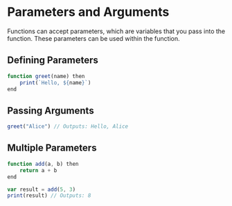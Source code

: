 # Parameters and Arguments

Functions can accept parameters, which are variables that you pass into the function. These parameters can be used within the function.

## Defining Parameters

```ts
function greet(name) then
    print(`Hello, ${name}`)
end
```

## Passing Arguments

```ts
greet("Alice") // Outputs: Hello, Alice
```

## Multiple Parameters

```ts
function add(a, b) then
    return a + b
end

var result = add(5, 3)
print(result) // Outputs: 8
```
